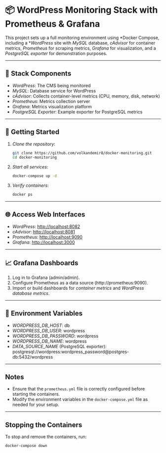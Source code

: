 # 📦 WordPress Monitoring Stack with Prometheus & Grafana

This project sets up a full monitoring environment using *Docker Compose, including a **WordPress* site with *MySQL* database, *cAdvisor* for container metrics, *Prometheus* for scraping metrics, *Grafana* for visualization, and a *PostgreSQL exporter* for demonstration purposes.

---

## 🧱 Stack Components

* *WordPress*: The CMS being monitored
* *MySQL*: Database service for WordPress
* *cAdvisor*: Collects container-level metrics (CPU, memory, disk, network)
* *Prometheus*: Metrics collection server
* *Grafana*: Metrics visualization platform
* *PostgreSQL Exporter*: Example exporter for PostgreSQL metrics

---

## 🚀 Getting Started

1. *Clone the repository*:

   ```bash
   git clone https://github.com/volkandemir8/docker-monitoring.git
   cd docker-monitoring
    ```

2. *Start all services*:

   ```bash
   docker-compose up -d
   ```

3. *Verify containers*:

   ```bash
   docker ps
   ```

---

## 🌐 Access Web Interfaces

* *WordPress*: [http://localhost:8082](http://localhost:8082)
* *cAdvisor*: [http://localhost:8081](http://localhost:8081)
* *Prometheus*: [http://localhost:9090](http://localhost:9090)
* *Grafana*: [http://localhost:3000](http://localhost:3000)

---

## 📈 Grafana Dashboards

1. Log in to Grafana (admin/admin).
2. Configure Prometheus as a data source (http://prometheus:9090).
3. Import or build dashboards for *container metrics* and *WordPress database metrics*.

---

## 🔧 Environment Variables

* *WORDPRESS\_DB\_HOST*: db
* *WORDPRESS\_DB\_USER*: wordpress
* *WORDPRESS\_DB\_PASSWORD*: wordpress
* *WORDPRESS\_DB\_NAME*: wordpress
* *DATA\_SOURCE\_NAME* (PostgreSQL exporter): postgresql://wordpress:wordpress_password@postgres-db:5432/wordpress

---

## Notes

- Ensure that the `prometheus.yml` file is correctly configured before starting the containers.
- Modify the environment variables in the `docker-compose.yml` file as needed for your setup.

---

## Stopping the Containers

To stop and remove the containers, run:
```bash
docker-compose down
``` 
